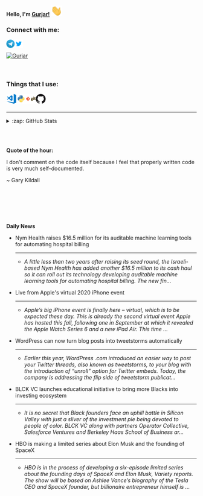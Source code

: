 #### Hello, I'm [Gurjar!](https://GurjarKing.github.io) <img src="https://raw.githubusercontent.com/ABSphreak/ABSphreak/master/gifs/Hi.gif" width="30px"></h2>


### Connect with me:

[<img align="left" alt="Gurjar | Telegram" width="22px" src="https://raw.githubusercontent.com/github/explore/80688e429a7d4ef2fca1e82350fe8e3517d3494d/topics/telegram/telegram.png" />][Telegram]
[<img align="left" alt="Gurjar | Twitter" width="22px" src="https://raw.githubusercontent.com/github/explore/80688e429a7d4ef2fca1e82350fe8e3517d3494d/topics/twitter/twitter.png" />][Twitter]
<br >
<br >
<a href="https://github.com/GurjarKing"><img src="https://komarev.com/ghpvc/?username=GurjarKing" alt="Gurjar" /></a> <br />
<br />
<br />
<!-- <br >

![](https://visitor-badge.glitch.me/badge?page_id=GurjarKing)

<br /> -->

### Things that I use:

[<img align="left" alt="Visual Studio Code" width="26px" src="https://raw.githubusercontent.com/github/explore/80688e429a7d4ef2fca1e82350fe8e3517d3494d/topics/visual-studio-code/visual-studio-code.png" />][VSCode]
[<img align="left" alt="Python" width="26px" src="https://raw.githubusercontent.com/github/explore/80688e429a7d4ef2fca1e82350fe8e3517d3494d/topics/python/python.png" />][Python]
[<img align="left" alt="Git" width="26px" src="https://raw.githubusercontent.com/github/explore/80688e429a7d4ef2fca1e82350fe8e3517d3494d/topics/git/git.png" />][Git]
[<img align="left" alt="GitHub" width="26px" src="https://raw.githubusercontent.com/github/explore/78df643247d429f6cc873026c0622819ad797942/topics/github/github.png" />][Github]

<br />
<br />

---
<details>
  <summary>:zap: GitHub Stats</summary>

<img align="left" alt="Gurjar's Github Stats" src="https://github-readme-stats.vercel.app/api?username=GurjarKing&show_icons=true&hide_border=true&count_private=true&include_all_commit=true&theme=algolia" />

</details>

<!-- ### 🔔 My latest tweet
<a href="https://twitter.com/Gurjar_King43" target="_blank">
	<img src="https://github.com/GurjarKing/GurjarKing/raw/master/tweet.png" width="70%" align="center" alt="Click to view on Twitter" title="My latest tweet, as an image"/>
</a> -->
<br>

<pre>

</pre>

**Quote of the hour:**

I don't comment on the code itself because I feel that properly written code is very much self-documented.

~ Gary Kildall
<pre>

</pre>
<br>
<pre>


</pre>
<strong>Daily News</strong>
  
  - Nym Health raises $16.5 million for its auditable machine learning tools for automating hospital billing
     <hr/>
     
      - *A little less than two years after raising its seed round, the Israeli-based Nym Health has added another $16.5 million to its cash haul so it can roll out its technology developing auditable machine learning tools for automating hospital billing. The new fin…*
     
  - Live from Apple's virtual 2020 iPhone event
      <hr/>
      
      - *Apple’s big iPhone event is finally here – virtual, which is to be expected these day. This is already the second virtual event Apple has hosted this fall, following one in September at which it revealed the Apple Watch Series 6 and a new iPad Air. This time …*
      
  - WordPress can now turn blog posts into tweetstorms automatically
      <hr/>
      
      - *Earlier this year, WordPress .com introduced an easier way to post your Twitter threads, also known as tweetstorms, to your blog with the introduction of “unroll” option for Twitter embeds. Today, the company is addressing the flip side of tweetstorm publicat…*
      
  - BLCK VC launches educational initiative to bring more Blacks into investing ecosystem
      <hr/>
      
      - *It is no secret that Black founders face an uphill battle in Silicon Valley with just a sliver of the investment pie being devoted to people of color. BLCK VC along with partners Operator Collective, Salesforce Ventures and Berkeley Haas School of Business ar…*
       
  - HBO is making a limited series about Elon Musk and the founding of SpaceX
      <hr/>
       
       - *HBO is in the process of developing a six-episode limited series about the founding days of SpaceX and Elon Musk, Variety reports. The show will be based on Ashlee Vance’s biography of the Tesla CEO and SpaceX founder, but billionaire entrepreneur himself is …*
      

<br />

[VSCode]: https://code.visualstudio.com/
[Python]: https://www.python.org/
[Git]: https://git-scm.com/
[Github]: https://github.com/
[Telegram]: https://t.me/Gurjar_King/
[Twitter]: https://twitter.com/Gurjar_King43/
